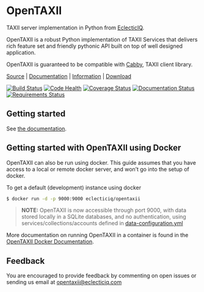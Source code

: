 # OpenTAXII

TAXII server implementation in Python from [EclecticIQ](https://www.eclecticiq.com).

OpenTAXII is a robust Python implementation of TAXII Services that
delivers rich feature set and friendly pythonic API built on top of well
designed application.

OpenTAXII is guaranteed to be compatible with [Cabby](https://github.com/EclecticIQ/cabby), TAXII client library.

[Source](https://github.com/EclecticIQ/OpenTAXII) | [Documentation](http://opentaxii.readthedocs.org) | [Information](http://www.eclecticiq.com) | [Download](https://pypi.python.org/pypi/opentaxii/)


[![Build Status](https://travis-ci.org/EclecticIQ/OpenTAXII.svg?branch=move_docs)](https://travis-ci.org/EclecticIQ/OpenTAXII)
[![Code Health](https://landscape.io/github/EclecticIQ/OpenTAXII/master/landscape.svg?style=flat)](https://landscape.io/github/EclecticIQ/OpenTAXII/master)
[![Coverage Status](https://coveralls.io/repos/EclecticIQ/OpenTAXII/badge.svg)](https://coveralls.io/r/EclecticIQ/OpenTAXII)
[![Documentation Status](https://readthedocs.org/projects/opentaxii/badge/?version=stable)](https://readthedocs.org/projects/opentaxii/)
[![Requirements Status](https://requires.io/github/EclecticIQ/OpenTAXII/requirements.svg?branch=master)](https://requires.io/github/EclecticIQ/OpenTAXII/requirements/?branch=master)

## Getting started
See [the documentation](https://opentaxii.readthedocs.io/en/stable/installation.html).

## Getting started with OpenTAXII using Docker

OpenTAXII can also be run using docker. This guide assumes that you have
access to a local or remote docker server, and won’t go into the setup
of docker.

To get a default (development) instance using docker

```bash
$ docker run -d -p 9000:9000 eclecticiq/opentaxii
```

> **NOTE:**
> OpenTAXII is now accessible through port 9000, with data stored
> locally in a SQLite databases, and no authentication, using services/collections/accounts defined
> in [data-configuration.yml](https://raw.githubusercontent.com/EclecticIQ/OpenTAXII/master/examples/data-configuration.yml)

More documentation on running OpenTAXII in a container is found in the [OpenTAXII Docker Documentation](https://opentaxii.readthedocs.io/en/stable/docker.html).

## Feedback

You are encouraged to provide feedback by commenting on open issues or
sending us email at <opentaxii@eclecticiq.com>

